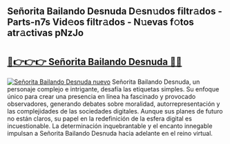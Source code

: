 ## Señorita Bailando Desnuda D𝚎sn𝚞dos filtr𝚊dos - Parts-n7s Vid𝚎os filtr𝚊dos - N𝚞evas f𝚘tos atr𝚊ctivas pNzJo

# <h2><a href="http://mbc11t.tromn.icu/?c=Se%c3%b1orita+Bailando+Desnuda">🔗👉👉👉 Señorita Bailando Desnuda 🔗🔗</a></h2>

[![Señorita Bailando Desnuda nuevo](https://i.imgur.com/pEAQMta.gif)](http://mbc11t.tromn.icu/?c=Se%c3%b1orita+Bailando+Desnuda)
Señorita Bailando Desnuda, un personaje complejo e intrigante, desafía las etiquetas simples. Su enfoque único para crear una presencia en línea ha fascinado y provocado observadores, generando debates sobre moralidad, autorrepresentación y las complejidades de las sociedades digitales. Aunque sus planes de futuro no están claros, su papel en la redefinición de la esfera digital es incuestionable. La determinación inquebrantable y el encanto innegable impulsan a Señorita Bailando Desnuda hacia adelante en el reino virtual.
